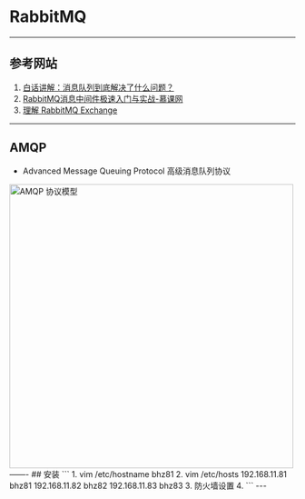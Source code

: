 # RabbitMQ

---
## 参考网站
1. [白话讲解：消息队列到底解决了什么问题？](https://blog.csdn.net/broadview2006/article/details/107940981)
2. [RabbitMQ消息中间件极速入门与实战-慕课网](https://www.imooc.com/learn/1042)
3. [理解 RabbitMQ Exchange](https://blog.csdn.net/y4x5M0nivSrJaY3X92c/article/details/80416996)
---
## AMQP
- Advanced Message Queuing Protocol 高级消息队列协议
<img alt="AMQP 协议模型" src="https://img.mukewang.com/606f4d220001240219201080.jpg" width="500"/>  
——-
## 安装
```
1. vim /etc/hostname
    bhz81
2. vim /etc/hosts
    192.168.11.81 bhz81
    192.168.11.82 bhz82
    192.168.11.83 bhz83
3. 防火墙设置
4. 
```
---